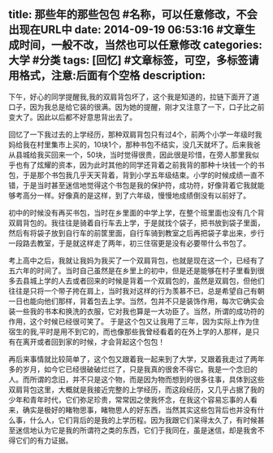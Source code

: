 title: 那些年的那些包包 #名称，可以任意修改，不会出现在URL中
date: 2014-09-19 06:53:16 #文章生成时间，一般不改，当然也可以任意修改
categories: 大学 #分类
tags: [回忆] #文章标签，可空，多标签请用格式，注意:后面有个空格
description: 
---
下午，好心的同学提醒我,我的双肩背包坏了，这个我是知道的，拉链下面开了道口子，因为我总是给它装的很满。因为她的提醒，刚才又注意了一下，口子比之前变大了。因此以后都不好意思背出去了。


回忆了一下我过去的上学经历，那种双肩背包只有过4个，前两个小学一年级时我妈给我在村里集市上买的，10块1个，那种书包不结实，没几天就坏了。后来我爸从县城给我买回来一个，50块，当时觉得很贵，因此很是珍惜，在旁人那里我似乎也有了炫耀的资本，因为此时其他的同学还背着之前我背的那种十块钱一个的书包，于是那个书包我几乎天天背着，背到小学五年级结束。小学的时候成绩一直不错，于是当时甚至迷信地觉得这个书包是我的保护符，成功符，好像背着它我就能够考高分一样。好像真的是这样，到了六年级，慢慢地成绩倒没有以前好了。

初中的时候没有再买书包，当时在乡里面的中学上学，在整个班里面也没有几个背双肩背包的。我往往是骑着自行车去上学，于是就找个袋子，把书放到袋子里面，然后有将袋子放到自行车的前筐里面，自行车骑到教室之后再把袋子拿出来，步行一段路去教室，于是就这样走了两年，初三住宿更是没有必要带什么书包了。

考上高中之后，我就让我妈为我买了一个双肩背包，也就是现在这一个，已经有了五六年的时间了。当时自己虽然是在乡里上的初中，但是还是能够在村子里看到很多去县城上学的人去或者回来的时候是背着一个双肩包的，虽然是双肩包，但他们往往是只将一个带子挎在肩上，当时我对这样的行为羡慕不已，总是希望自己有朝一日也能向他们那样，背着包去上学。当然，包并不只是装饰作用，每次它确实会装一些我的书本和换洗的衣服，它对我也算是一大功臣了。当然，所谓的成功符的作用，这个时候已经很可笑了。
于是这个包又让我用了三年，因为实际上作为住宿生的我,平时是用不到它的，而也像那些我曾经看着的在外上学的人那样，是只有在离开或者回到家的时候，才会背起这个包包！


再后来事情就比较简单了，这个包又跟着我一起来到了大学，又跟着我走过了两年多的岁月，如今它已经很破破烂烂了，只是我真的很舍不得它。我是一个念旧的人。而所谓的念旧，并不只是这个物，而是因为物而想到的很多往事，具体到这些双肩背包这里，大概就是我接近完整的上学经历，而这段经历，又几乎占据了我的少年和青年时代，它们弥足珍贵，常常因之使我怀念，在我这个容易忘事的人看来，确实是极好的睹物思事，睹物思人的好东西，当然其实这些包背后也并没有什么事，什么人，它们背后的是我的上学历程。因为我跟它们呆得太久了，有时候甚至迷信地认为它是我的所谓符之类的东西，它们于我同在，虽是迷信，却是我舍不得它们的有力证据。
